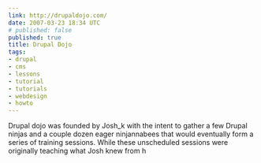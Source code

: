 ```yaml
---
link: http://drupaldojo.com/
date: 2007-03-23 18:34 UTC
# published: false
published: true
title: Drupal Dojo
tags:
- drupal
- cms
- lessons
- tutorial
- tutorials
- webdesign
- howto
---
```


Drupal dojo was founded by Josh_k with the intent to gather a few Drupal ninjas and a couple dozen eager ninjannabees that would eventually form a series of training sessions. While these unscheduled sessions were originally teaching what Josh knew from h

